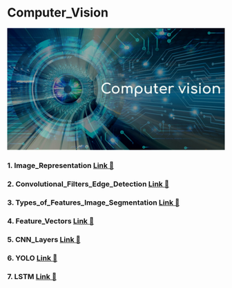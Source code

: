 # Computer_Vision
<img src="Computer_Vision.jpg">

### 1. Image_Representation <a href= ""> Link &#128279;</a>
### 2. Convolutional_Filters_Edge_Detection  <a href= "">Link &#128279;</a>
### 3. Types_of_Features_Image_Segmentation  <a href= "">Link &#128279;</a>
### 4. Feature_Vectors  <a href= "">Link &#128279;</a>
### 5. CNN_Layers  <a href= "">Link &#128279;</a>
### 6. YOLO  <a href= ""> Link &#128279;</a>
### 7. LSTM  <a href= ""> Link &#128279;</a>
